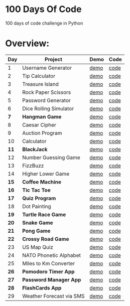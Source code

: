 # 100 Days Of Code

100 days of code challenge in Python

# Overview:

| Day | Project                | Demo                                                                             | Code                                                                                              |
| --- | ---------------------- | -------------------------------------------------------------------------------- | ------------------------------------------------------------------------------------------------- |
| 1   | Username Generator     | [demo](https://github.com/dylanbuchi/100-days-of-code/tree/main/src/day_1#demo)  | [code](https://github.com/dylanbuchi/100-days-of-code/blob/main/src/day_1/username_generator.py)  |
| 2   | Tip Calculator         | [demo](https://github.com/dylanbuchi/100-days-of-code/tree/main/src/day_2#demo)  | [code](https://github.com/dylanbuchi/100-days-of-code/blob/main/src/day_2/tip_calculator.py)      |     |
| 3   | Treasure Island        | [demo](https://github.com/dylanbuchi/100-days-of-code/tree/main/src/day_3#demo)  | [code](https://github.com/dylanbuchi/100-days-of-code/blob/main/src/day_3/treasure_island.py)     |     |
| 4   | Rock Paper Scissors    | [demo](https://github.com/dylanbuchi/100-days-of-code/tree/main/src/day_4#demo)  | [code](https://github.com/dylanbuchi/100-days-of-code/blob/main/src/day_4/rock_paper_scissors.py) |     |
| 5   | Password Generator     | [demo](https://github.com/dylanbuchi/100-days-of-code/tree/main/src/day_5#demo)  | [code](https://github.com/dylanbuchi/100-days-of-code/blob/main/src/day_5/password_generator.py)  |     |
| 6   | Dice Rolling Simulator | [demo](https://github.com/dylanbuchi/100-days-of-code/tree/main/src/day_6#demo)  | [code](https://github.com/dylanbuchi/100-days-of-code/blob/main/src/day_6/dice_rolling.py)        |     |
| **7**   | **Hangman Game**          | [demo](https://github.com/dylanbuchi/100-days-of-code/tree/main/src/day_7#demo)  | [code](https://github.com/dylanbuchi/100-days-of-code/blob/main/src/day_7/hangman.py)             |     |
| 8   | Caesar Cipher          | [demo](https://github.com/dylanbuchi/100-days-of-code/tree/main/src/day_8#demo)  | [code](https://github.com/dylanbuchi/100-days-of-code/blob/main/src/day_8/caesar_cipher.py)       |     |
| 9   | Auction Program        | [demo](https://github.com/dylanbuchi/100-days-of-code/tree/main/src/day_9#demo)  | [code](https://github.com/dylanbuchi/100-days-of-code/blob/main/src/day_9/auction_program.py)     |     |
| 10  | Calculator             | [demo](https://github.com/dylanbuchi/100-days-of-code/tree/main/src/day_10#demo) | [code](https://github.com/dylanbuchi/100-days-of-code/blob/main/src/day_10/main.py)               |     |
| **11**  | **BlackJack**              | [demo](https://github.com/dylanbuchi/100-days-of-code/tree/main/src/day_11#demo) | [code](https://github.com/dylanbuchi/100-days-of-code/blob/main/src/day_11/blackjack.py)          |     |
| 12  | Number Guessing Game              | [demo](https://github.com/dylanbuchi/100-days-of-code/tree/main/src/day_12#demo) | [code](https://github.com/dylanbuchi/100-days-of-code/blob/main/src/day_12/number_guess.py)          |     |
| 13  | FizzBuzz             | [demo](https://github.com/dylanbuchi/100-days-of-code/tree/main/src/day_13#demo) | [code](https://github.com/dylanbuchi/100-days-of-code/blob/main/src/day_13/fizzbuzz.py)          |     |
| 14  | Higher Lower Game             | [demo](https://github.com/dylanbuchi/100-days-of-code/tree/main/src/day_14#demo) | [code](https://github.com/dylanbuchi/100-days-of-code/blob/main/src/day_14/higher_lower.py)          |     |
| **15**  |**Coffee Machine**           | [demo](https://github.com/dylanbuchi/100-days-of-code/tree/main/src/day_15#demo) | [code](https://github.com/dylanbuchi/100-days-of-code/blob/main/src/day_15/main.py)          |     |
| **16**  |**Tic Tac Toe**           | [demo](https://github.com/dylanbuchi/100-days-of-code/tree/main/src/day_16#demo) | [code](https://github.com/dylanbuchi/100-days-of-code/blob/main/src/day_16/main.py)          |     |
| **17**  |**Quiz Program**           | [demo](https://github.com/dylanbuchi/100-days-of-code/tree/main/src/day_17#demo) | [code](https://github.com/dylanbuchi/100-days-of-code/blob/main/src/day_17/main.py)          |     |
| 18  | Dot Painting           | [demo](https://github.com/dylanbuchi/100-days-of-code/tree/main/src/day_18#demo) | [code](https://github.com/dylanbuchi/100-days-of-code/blob/main/src/day_18/art.py)          |     |
| **19**  | **Turtle Race Game**         | [demo](https://github.com/dylanbuchi/100-days-of-code/tree/main/src/day_19#demo) | [code](https://github.com/dylanbuchi/100-days-of-code/blob/main/src/day_19/main.py)          |     |
| **20**  | **Snake Game**         | [demo](https://github.com/dylanbuchi/100-days-of-code/tree/main/src/day_20#demo) | [code](https://github.com/dylanbuchi/100-days-of-code/blob/main/src/day_20/main.py)          |     |
| **21**  | **Pong Game**         | [demo](https://github.com/dylanbuchi/100-days-of-code/tree/main/src/day_21#demo) | [code](https://github.com/dylanbuchi/100-days-of-code/blob/main/src/day_21/main.py)          |     |
| **22**  | **Crossy Road Game**         | [demo](https://github.com/dylanbuchi/100-days-of-code/tree/main/src/day_22#demo) | [code](https://github.com/dylanbuchi/100-days-of-code/blob/main/src/day_22/main.py)          |     |
| 23 | US Map Quiz        | [demo](https://github.com/dylanbuchi/100-days-of-code/tree/main/src/day_23#demo) | [code](https://github.com/dylanbuchi/100-days-of-code/blob/main/src/day_23/main.py)          |     |
| 24   |NATO Phonetic Alphabet        | [demo](https://github.com/dylanbuchi/100-days-of-code/tree/main/src/day_24#demo) | [code](https://github.com/dylanbuchi/100-days-of-code/blob/main/src/day_24/main.py)          |     |
| 25   |Miles to Km Converter        | [demo](https://github.com/dylanbuchi/100-days-of-code/tree/main/src/day_25#demo) | [code](https://github.com/dylanbuchi/100-days-of-code/blob/main/src/day_25/main.py)          |     |
| **26**   |**Pomodoro Timer App**        | [demo](https://github.com/dylanbuchi/100-days-of-code/tree/main/src/day_26#demo) | [code](https://github.com/dylanbuchi/100-days-of-code/blob/main/src/day_26/pomodoro.py)          |     |
| **27**   |**Password Manager App**        | [demo](https://github.com/dylanbuchi/100-days-of-code/tree/main/src/day_27#demo) | [code](https://github.com/dylanbuchi/100-days-of-code/blob/main/src/day_27/password_manager.py)          |     |
| **28**   |**FlashCards App**        | [demo](https://github.com/dylanbuchi/100-days-of-code/tree/main/src/day_28#demo) | [code](https://github.com/dylanbuchi/100-days-of-code/blob/main/src/day_28/flash_card.py)          |     |
| 29   |Weather Forecast via SMS        | [demo](https://github.com/dylanbuchi/100-days-of-code/tree/main/src/day_29#demo) | [code](https://github.com/dylanbuchi/100-days-of-code/blob/main/src/day_29/main.py)          |     |

